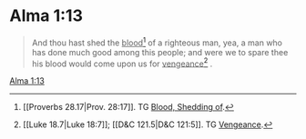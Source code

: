# Alma 1:13

> And thou hast shed the <u>blood</u>[^a] of a righteous man, yea, a man who has done much good among this people; and were we to spare thee his blood would come upon us for <u>vengeance</u>[^b] .

[Alma 1:13](https://www.churchofjesuschrist.org/study/scriptures/bofm/alma/1?lang=eng&id=p13#p13)


[^a]: [[Proverbs 28.17|Prov. 28:17]]. TG [Blood, Shedding of](https://www.churchofjesuschrist.org/study/scriptures/tg/blood-shedding-of?lang=eng).
[^b]: [[Luke 18.7|Luke 18:7]]; [[D&C 121.5|D&C 121:5]]. TG [Vengeance](https://www.churchofjesuschrist.org/study/scriptures/tg/vengeance?lang=eng).
